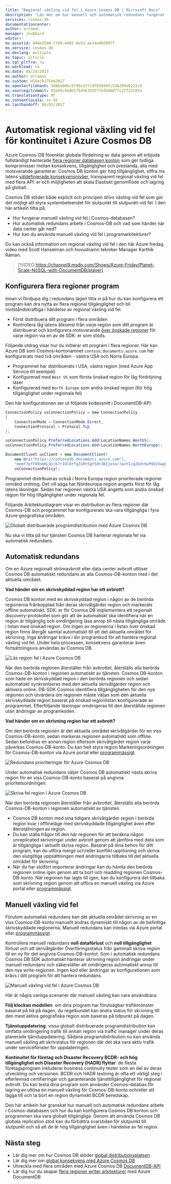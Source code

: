 ```yaml
---
title: "Regional växling vid fel i Azure Cosmos DB | Microsoft Docs"
description: "Läs mer om hur manuell och automatisk redundans fungerar med Azure Cosmos DB."
services: cosmos-db
documentationcenter: 
author: arramac
manager: jhubbard
editor: 
ms.assetid: 446e2580-ff49-4485-8e53-ae34e08d997f
ms.service: cosmos-db
ms.devlang: multiple
ms.topic: article
ms.tgt_pltfrm: na
ms.workload: na
ms.date: 05/24/2017
ms.author: arramac
ms.custom: H1Hack27Feb2017
ms.openlocfilehash: 3d8ba08bc9f99cb77c9f03949fc5db299eb222c8
ms.sourcegitcommit: 02e69c4a9d17645633357fe3d46677c2ff22c85a
ms.translationtype: MT
ms.contentlocale: sv-SE
ms.lasthandoff: 08/03/2017
---
```

# <a name="automatic-regional-failover-for-business-continuity-in-azure-cosmos-db"></a>Automatisk regional växling vid fel för kontinuitet i Azure Cosmos DB
Azure Cosmos-DB förenklar globala fördelning av data genom att erbjuda fullständigt hanterade [flera regioner databasen konton](distribute-data-globally.md) som ger tydliga kompromisser mellan konsekvens, tillgänglighet och prestanda, alla med motsvarande garanterar. Cosmos DB konton ger hög tillgänglighet, siffra ms latens [väldefinierade konsekvensnivåer](consistency-levels.md), transparent regional växling vid fel med flera API: er och möjligheten att skala Elastiskt genomflöde och lagring på globalt. 

Cosmos DB stöder både explicit och principen drivs växling vid fel som gör det möjligt att styra systembeteendet för slutpunkt till slutpunkt-vid fel. I den här artikeln titta på:

* Hur fungerar manuell växling vid fel i Cosmos-databasen?
* Hur automatisk redundans arbete i Cosmos-DB och vad som händer när data center går ned?
* Hur kan du använda manuell växling vid fel i programarkitekturer?

Du kan också information om regional växling vid fel i den här Azure fredag video med Scott Hanselman och huvudnamn tekniker Manager Karthik Raman.

>[!VIDEO https://channel9.msdn.com/Shows/Azure-Friday/Planet-Scale-NoSQL-with-DocumentDB/player]  

## <a id="ConfigureMultiRegionApplications"></a>Konfigurera flera regioner program
Innan vi fördjupa dig i redundans lägen titta vi på hur du kan konfigurera ett program kan dra nytta av flera regional tillgänglighet och bli motståndskraftiga i händelse av regional växling vid fel.

* Först distribuera ditt program i flera områden
* Kontrollera låg latens åtkomst från varje region som ditt program är distribuerat och konfigurera motsvarande [över önskade regioner](https://msdn.microsoft.com/library/microsoft.azure.documents.client.connectionpolicy.preferredlocations.aspx#P:Microsoft.Azure.Documents.Client.ConnectionPolicy.PreferredLocations) för varje region via en av de SDK: er som stöds.

Följande utdrag visar hur du initierar ett program i flera regioner. Här kan Azure DB som Cosmos-kontonamnet `contoso.documents.azure.com` har konfigurerats med två områden - västra USA och Norra Europa. 

* Programmet har distribuerats i USA, västra region (med Azure App Service till exempel) 
* Konfigurerad med `West US` som första önskad region för låg fördröjning läser
* Konfigurerad med `North Europe` som andra önskad region (för hög tillgänglighet under regionala fel)

Den här konfigurationen ser ut följande kodavsnitt i DocumentDB-API:

```cs
ConnectionPolicy usConnectionPolicy = new ConnectionPolicy 
{ 
    ConnectionMode = ConnectionMode.Direct,
    ConnectionProtocol = Protocol.Tcp
};

usConnectionPolicy.PreferredLocations.Add(LocationNames.WestUS);
usConnectionPolicy.PreferredLocations.Add(LocationNames.NorthEurope);

DocumentClient usClient = new DocumentClient(
    new Uri("https://contosodb.documents.azure.com"),
    "memf7qfF89n6KL9vcb7rIQl6tfgZsRt5gY5dh3BIjesarJanYIcg2Edn9uPOUIVwgkAugOb2zUdCR2h0PTtMrA==",
    usConnectionPolicy);
```

Programmet distribueras också i Norra Europa region prioriterade regioner omvänd ordning. Det vill säga har Nordeuropa region angetts först för låg latens läsningar. Sedan har regionen västra USA angetts som andra önskad region för hög tillgänglighet under regionala fel.

Följande Arkitekturdiagram visar en distribution av flera regioner där Cosmos-DB och programmet har konfigurerats ska vara tillgängliga i fyra Azure geografiska områden.  

![Globalt distribuerade programdistribution med Azure Cosmos DB](./media/regional-failover/app-deployment.png)

Nu ska vi titta på hur tjänsten Cosmos DB hanterar regionala fel via automatisk redundans. 

## <a id="AutomaticFailovers"></a>Automatisk redundans
Om en Azure regionalt strömavbrott eller data center avbrott utlöser Cosmos DB automatiskt redundans av alla Cosmos-DB-konton med i det aktuella området. 

**Vad händer om en skrivskyddad region har ett avbrott?**

Cosmos DB konton med en skrivskyddad region i någon av de berörda regionerna frånkopplad från deras skrivåtgärder region och markerats offline automatiskt. SDK: er för Cosmos DB implementera ett regionalt discovery-protokollet som gör att de automatiskt ska identifiera när en region är tillgänglig och omdirigering läsa anrop till nästa tillgängliga område i listan med önskad region. Om ingen av regionerna i listan över önskad region finns återgår samtal automatiskt till att det aktuella området för skrivning. Inga ändringar krävs i din programkod för att hantera regional växling vid fel. Under hela processen, konsekvens garanterar även fortsättningsvis användas av Cosmos DB.

![Läs region fel i Azure Cosmos DB](./media/regional-failover/read-region-failures.png)

När den berörda regionen återställer från avbrottet, återställs alla berörda Cosmos-DB-konton i regionen automatiskt av tjänsten. Cosmos DB-konton som hade en skrivskyddad region i den berörda regionen och sedan automatiskt synkroniseras med den aktuella skrivåtgärder region och aktivera online. DB-SDK Cosmos identifiera tillgängligheten för den nya regionen och utvärdera om regionen måste väljas som den aktuella skrivskyddade region baserat på önskad regionlistan konfigurerade av programmet. Efterföljande läsningar omdirigeras till den återställda regionen utan ändringar av programkoden.

**Vad händer om en skrivning region har ett avbrott?**

Om den berörda regionen är det aktuella området skrivåtgärder för en viss Cosmos-DB-konto, sedan markeras regionen automatiskt som offline. Sedan befordras en annan region eftersom skrivåtgärder region varje påverkas Cosmos-DB-konto. Du kan helt styra region Markeringsordningen för Cosmos-DB-konton via Azure portal eller [programmässigt](https://docs.microsoft.com/rest/api/documentdbresourceprovider/databaseaccounts#DatabaseAccounts_FailoverPriorityChange). 

![Redundans prioriteringar för Azure Cosmos DB](./media/regional-failover/failover-priorities.png)

Under automatisk redundans väljer Cosmos DB automatiskt nästa skriva region för en viss Cosmos-DB-konto baserat på angivna prioritetsordningen. 

![Skriva fel region i Azure Cosmos DB](./media/regional-failover/write-region-failures.png)

När den berörda regionen återställer från avbrottet, återställs alla berörda Cosmos-DB-konton i regionen automatiskt av tjänsten. 

* Cosmos DB konton med sina tidigare skrivåtgärder region i berörda region kvar i offlineläge med skrivskyddade tillgänglighet även efter återställningen av region. 
* Du kan ställa frågor till den här regionen för att beräkna någon unreplicated skrivningar under avbrott genom att jämföra med data som är tillgängliga i aktuellt skriva region. Baserat på dina behov för ditt program, kan du utföra merge och/eller konflikt upplösning och skriva den slutgiltiga uppsättningen med ändringarna tillbaka till det aktuella området för skrivning. 
* När du har slutfört importerar ändringar kan du hämta den berörda regionen online igen genom att ta bort och readding regionen Cosmos-DB-konto. När regionen har lagts till igen, kan du konfigurera det tillbaka som skrivning region genom att utföra en manuell växling via Azure portal eller [programmässigt](https://docs.microsoft.com/rest/api/documentdbresourceprovider/databaseaccounts#DatabaseAccounts_CreateOrUpdate).

## <a id="ManualFailovers"></a>Manuell växling vid fel

Förutom automatisk redundans kan det aktuella området skrivning av en viss Cosmos-DB-konto manuellt ändras dynamiskt till någon av de befintliga skrivskyddade regionerna. Manuell redundans kan inledas via Azure portal eller [programmässigt](https://docs.microsoft.com/rest/api/documentdbresourceprovider/databaseaccounts#DatabaseAccounts_CreateOrUpdate). 

Kontrollera manuell redundans **noll dataförlust** och **noll tillgänglighet** förlust och att skrivåtgärder Överföringsstatus från gammalt skriva region till en ny för det angivna Cosmos-DB-kontot. Som i automatisk redundans Cosmos DB SDK automatiskt hanterar skrivning region ändringar under manuell redundans och säkerställer att omdirigeras automatiskt anrop till den nya write-regionen. Ingen kod eller ändringar av konfigurationen som krävs i ditt program för att hantera redundans. 

![Manuell växling vid fel i Azure Cosmos DB](./media/regional-failover/manual-failovers.png)

Här är några vanliga scenarier där manuell växling kan vara användbara:

**Följ klockan modellen**: om dina program har förutsägbar trafikmönster baserat på tid på dagen, du regelbundet kan ändra status för skrivning till den mest aktiva geografiska region som baseras på tidpunkt på dagen.

**Tjänstuppdatering**: vissa globalt distribuerade programdistribution kan omfatta omdirigering trafik till annan region via traffic manager under deras planerade tjänstuppdatering. Sådana programdistribution nu kan använda manuell växling att skrivstatus för regionen där det ska vara aktiv trafik under servicefönster för uppdateringen.

**Kontinuitet för företag och Disaster Recovery BCDR- och hög tillgänglighet och Disaster Recovery (HADR) flyttar**: de flesta företagsprogram inkluderar business continuity tester som en del av deras utveckling och versionen. BCDR och HADR testning är ofta ett viktigt steg i efterlevnad certifieringar och garanterande tjänsttillgänglighet för regional avbrott. Du kan testa dina program som använder Cosmos-databas för lagring av utlösa en manuell växling för Cosmos-DB-konto och/eller att lägga till och ta bort en region dynamiskt BCDR beredskap.

Den här artikeln har granskat hur manuell och automatisk redundans arbete i Cosmos-databasen och hur du kan konfigurera Cosmos DB konton och programmen ska vara globalt tillgängliga. Genom att använda Cosmos DB globala replication stöd kan du förbättra svarstiden för slutpunkt till slutpunkt och så att de är hög tillgänglighet även i händelse av fel region. 

## <a id="NextSteps"></a>Nästa steg
* Lär dig mer om hur Cosmos DB stöder [global distributionsplatsen](distribute-data-globally.md)
* Lär dig mer om [global konsekvens med Azure Cosmos DB](consistency-levels.md)
* Utveckla med flera områden med Azure Cosmos DB [DocumentDB-API](../cosmos-db/tutorial-global-distribution-documentdb.md)
* Lär dig hur du skapar [flera regioner writer arkitekturer](multi-region-writers.md) med Azure DocumentDB

